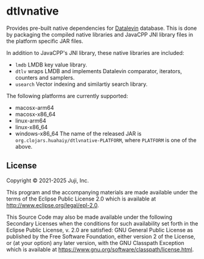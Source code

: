 # dtlvnative

Provides pre-built native dependencies for
[Datalevin](https://github.com/juji-io/datalevin) database. This is done by
packaging the compiled native libraries and JavaCPP JNI library files in the
platform specific JAR files.

In addition to JavaCPP's JNI library, these native libraries are included:

* `lmdb` LMDB key value library.
* `dtlv` wraps LMDB and implements Datalevin comparator, iterators, counters and
  samplers.
* `usearch` Vector indexing and similartiy search library.

The following platforms are currently supported:

* macosx-arm64
* macosx-x86_64
* linux-arm64
* linux-x86_64
* windows-x86_64
The name of the released JAR is `org.clojars.huahaiy/dtlvnative-PLATFORM`, where
`PLATFORM` is one of the above.

## License

Copyright © 2021-2025 Juji, Inc.

This program and the accompanying materials are made available under the
terms of the Eclipse Public License 2.0 which is available at
http://www.eclipse.org/legal/epl-2.0.

This Source Code may also be made available under the following Secondary
Licenses when the conditions for such availability set forth in the Eclipse
Public License, v. 2.0 are satisfied: GNU General Public License as published by
the Free Software Foundation, either version 2 of the License, or (at your
option) any later version, with the GNU Classpath Exception which is available
at https://www.gnu.org/software/classpath/license.html.
